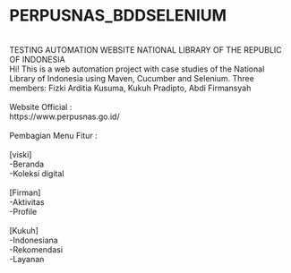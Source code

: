 # PERPUSNAS_BDDSELENIUM 
</br>
TESTING AUTOMATION WEBSITE NATIONAL LIBRARY OF THE REPUBLIC OF INDONESIA
</br>
Hi! This is a web automation project with case studies of the National Library of Indonesia using Maven, Cucumber and Selenium. Three members: Fizki Arditia Kusuma, Kukuh Pradipto, Abdi Firmansyah
</br></br>
Website Official :
</br>
https://www.perpusnas.go.id/
</br>
</br>
Pembagian Menu Fitur :
</br>
</br>
[viski] </br>
-Beranda </br>
-Koleksi digital </br>
</br>
[Firman] </br>
-Aktivitas </br>
-Profile </br>
</br>
[Kukuh] </br>
-Indonesiana </br>
-Rekomendasi </br>
-Layanan </br>
</br>
</br>
